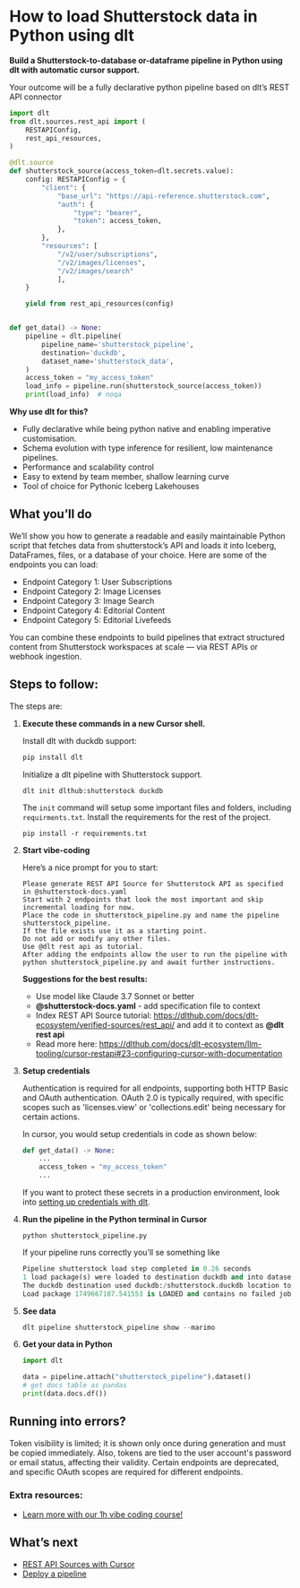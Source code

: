 # How to load Shutterstock data in Python using dlt

**Build a Shutterstock-to-database or-dataframe pipeline in Python using dlt with automatic cursor support.**

Your outcome will be a fully declarative python pipeline based on dlt’s REST API connector

```python
import dlt
from dlt.sources.rest_api import (
    RESTAPIConfig,
    rest_api_resources,
)

@dlt.source
def shutterstock_source(access_token=dlt.secrets.value):
    config: RESTAPIConfig = {
        "client": {
            "base_url": "https://api-reference.shutterstock.com",
            "auth": {
                "type": "bearer",
                "token": access_token,
            },
        },
        "resources": [
            "/v2/user/subscriptions",
            "/v2/images/licenses",
            "/v2/images/search"
            ],
    }

    yield from rest_api_resources(config)


def get_data() -> None:
    pipeline = dlt.pipeline(
        pipeline_name='shutterstock_pipeline',
        destination='duckdb',
        dataset_name='shutterstock_data', 
    )
    access_token = "my_access_token"
    load_info = pipeline.run(shutterstock_source(access_token))
    print(load_info)  # noqa
```

**Why use dlt for this?**

- Fully declarative while being python native and enabling imperative customisation.
- Schema evolution with type inference for resilient, low maintenance pipelines.
- Performance and scalability control
- Easy to extend by team member, shallow learning curve
- Tool of choice for Pythonic Iceberg  Lakehouses

## What you’ll do

We’ll show you how to generate a readable and easily maintainable Python script that fetches data from shutterstock’s API and loads it into Iceberg, DataFrames, files, or a database of your choice. Here are some of the endpoints you can load:

- Endpoint Category 1: User Subscriptions
- Endpoint Category 2: Image Licenses
- Endpoint Category 3: Image Search
- Endpoint Category 4: Editorial Content
- Endpoint Category 5: Editorial Livefeeds

You can combine these endpoints to build pipelines that extract structured content from Shutterstock workspaces at scale — via REST APIs or webhook ingestion.

## Steps to follow:

The steps are:

1. **Execute these commands in a new Cursor shell.**
    
    Install dlt with duckdb support:
    ```python
    pip install dlt
    ```

    Initialize a dlt pipeline with Shutterstock support.
    ```
    dlt init dlthub:shutterstock duckdb
    ```

    The `init` command will setup some important files and folders, including `requirments.txt`. Install the requirements for the rest of the project.
    ```
    pip install -r requirements.txt
    ```
    
2. **Start vibe-coding**
    
    Here’s a nice prompt for you to start: 
    
    ```
    Please generate REST API Source for Shutterstock API as specified in @shutterstock-docs.yaml 
    Start with 2 endpoints that look the most important and skip incremental loading for now. 
    Place the code in shutterstock_pipeline.py and name the pipeline shutterstock_pipeline. 
    If the file exists use it as a starting point. 
    Do not add or modify any other files. 
    Use @dlt rest api as tutorial. 
    After adding the endpoints allow the user to run the pipeline with python shutterstock_pipeline.py and await further instructions.
    
    ```
    
    **Suggestions for the best results:**
    - Use model like Claude 3.7 Sonnet or better
    - **@shutterstock-docs.yaml** - add specification file to context
    - Index REST API Source tutorial: https://dlthub.com/docs/dlt-ecosystem/verified-sources/rest_api/ and add it to context as **@dlt rest api**
    - Read more here: https://dlthub.com/docs/dlt-ecosystem/llm-tooling/cursor-restapi#23-configuring-cursor-with-documentation
    
3. **Setup credentials** 
    
    Authentication is required for all endpoints, supporting both HTTP Basic and OAuth authentication. OAuth 2.0 is typically required, with specific scopes such as 'licenses.view' or 'collections.edit' being necessary for certain actions.

    In cursor, you would setup credentials in code as shown below:
    
    ```python
    def get_data() -> None:
        ...
        access_token = "my_access_token"
        ...
    ```
    
    If you want to protect these secrets in a production environment, look into [setting up credentials with dlt](https://dlthub.com/docs/walkthroughs/add_credentials).
    
4. **Run the pipeline in the Python terminal in Cursor**
    
    ```
    python shutterstock_pipeline.py
    ```
    
    If your pipeline runs correctly you’ll se something like
    
    ```python
    Pipeline shutterstock load step completed in 0.26 seconds
    1 load package(s) were loaded to destination duckdb and into dataset shutterstock_data
    The duckdb destination used duckdb:/shutterstock.duckdb location to store data
    Load package 1749667187.541553 is LOADED and contains no failed jobs
    ```
    
5. **See data**
    
    ```python
    dlt pipeline shutterstock_pipeline show --marimo
    ```
    
6. **Get your data in Python**
    
    ```python
    import dlt
    
    data = pipeline.attach("shutterstock_pipeline").dataset()
    # get docs table as pandas
    print(data.docs.df())
    ```
    

## Running into errors?

Token visibility is limited; it is shown only once during generation and must be copied immediately. Also, tokens are tied to the user account's password or email status, affecting their validity. Certain endpoints are deprecated, and specific OAuth scopes are required for different endpoints.

### Extra resources:

- [Learn more with our 1h vibe coding course!](https://www.youtube.com/watch?v=GGid70rnJuM)

## What’s next

- [REST API Sources with Cursor](https://dlthub.com/docs/dlt-ecosystem/llm-tooling/cursor-restapi)
- [Deploy a pipeline](https://dlthub.com/docs/walkthroughs/deploy-a-pipeline)